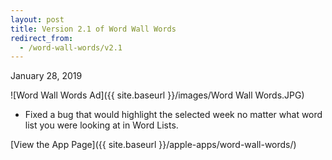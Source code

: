 ```yaml
---
layout: post
title: Version 2.1 of Word Wall Words
redirect_from:
  - /word-wall-words/v2.1
---
```


January 28, 2019

![Word Wall Words Ad]({{ site.baseurl }}/images/Word Wall Words.JPG)

- Fixed a bug that would highlight the selected week no matter what word list you were looking at in Word Lists.

[View the App Page]({{ site.baseurl }}/apple-apps/word-wall-words/)
